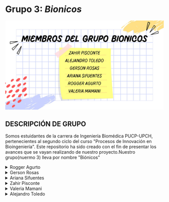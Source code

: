 # Grupo 3: *Bionicos* 
![Presentación](./img/bionicos.jpg)
## DESCRIPCIÓN DE GRUPO
Somos estuidantes de la carrera de Ingeniería Biomédica PUCP-UPCH, pertenecientes al segundo ciclo del curso "Procesos de Innovación en Bioingeniería". Este repositorio ha sido creado con el fin de presentar los avances que se vayan realizando de nuestro proyecto.Nuestro grupo(nuermo 3) lleva por nombre "Biónicos"
<details>
  <summary>Rogger Agurto</summary>
  <div>
    <p>Me llamo Leonardo, me gusta programar</p>
  </div>
</details>
<details>
  <summary>Gerson Rosas</summary>
  <div>
    <p>Hola</p>
  </div>
</details>
<details>
  <summary>Ariana Sifuentes</summary>
  <div>EDAD: 19 AÑOS

  PASATIEMPOS: Disfruto mucho de pasar tiempo con mis amigos, me encanta escuchar música y ver los atardeceres. Despues de terminar el pregado en Ingenieria Biomedica, quiero especializarme en biotecnologia e ingenieria de tejidos y biomateriales</div>
</details>
<details>
  <summary>Zahir Pisconte</summary>
  <div> EDAD: 18 AÑOS 
  <div> PASATIEMPOS: Jugar basquet y cantar en la ducha </div></div>
  
</details>
<details>
  <summary>Valeria Mamani</summary>
  <div> EDAD: 17 AÑOS
  <div> Pasatiempos: Jugar videojuegos, hacer natación, la repostería y mi interés en el área de Ingeniería Biomédica es el área de Tejidos y Biomecánica.</div></div>
</details>
<details>
  <summary>Alejandro Toledo</summary>
<img src="./img/Alejandro.jpeg" alt="Alejandro" width="300"><div> EDAD: 19 AÑOS
<div> Pasatiempoos: Ir al gimnasio, además me gusta pasar tiempo en el laboratorio de bioimpresión de la PUCP, me gustar disfrutar el tiempo con mi familia y con mis amigos, sobre mi interés en el área de Ingeniería Biomédica es el área de Señales e imágenes médicas para poder llegar a la rama de la neuroingeniería, otras ramas que me gustan de la ingeniría biomédica son la ingeniería tisular y biomécanica.
